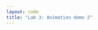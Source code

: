 ```yaml
---
layout: code
title: "Lab 3: Animation demo 2"
---
```


<canvas data-processing-sources="anim2.pde"></canvas>
